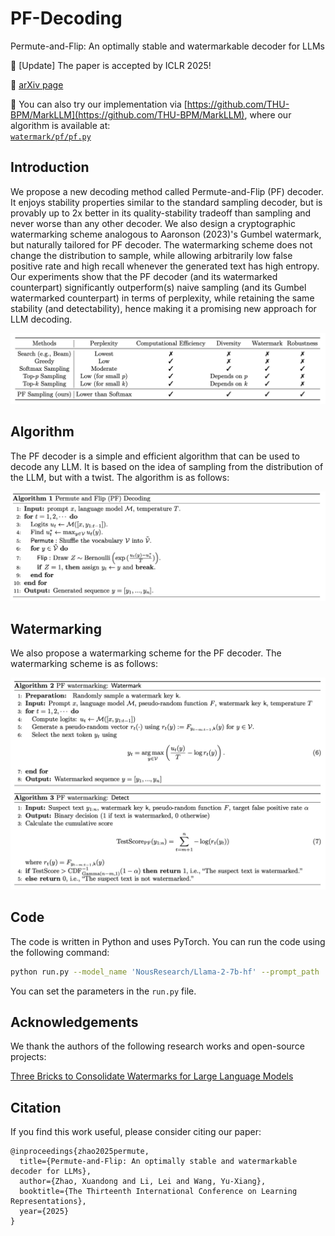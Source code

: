 # PF-Decoding
Permute-and-Flip: An optimally stable and watermarkable decoder for LLMs

📢 [Update] The paper is accepted by ICLR 2025!

📄 [arXiv page](https://arxiv.org/abs/2402.05864) 

🔗 You can also try our implementation via [https://github.com/THU-BPM/MarkLLM](https://github.com/THU-BPM/MarkLLM), where our algorithm is available at:  
[`watermark/pf/pf.py`](https://github.com/THU-BPM/MarkLLM/blob/main/watermark/pf/pf.py)

## Introduction
We propose a new decoding method called Permute-and-Flip (PF) decoder. It enjoys stability properties similar to the standard sampling decoder, but is provably up to 2x better in its quality-stability tradeoff than sampling and never worse than any other decoder. We also design a cryptographic watermarking scheme analogous to Aaronson (2023)'s Gumbel watermark, but naturally tailored for PF decoder. The watermarking scheme does not change the distribution to sample, while allowing arbitrarily low false positive rate and high recall whenever the generated text has high entropy. Our experiments show that the PF decoder (and its watermarked counterpart) significantly outperform(s) naive sampling (and its Gumbel watermarked counterpart) in terms of perplexity, while retaining the same stability (and detectability), hence making it a promising new approach for LLM decoding. 
<!-- ![img](./fig/compare.png) -->
<div align="center">
    <img src="./fig/compare.png" width="600">
</div>

## Algorithm
The PF decoder is a simple and efficient algorithm that can be used to decode any LLM. It is based on the idea of sampling from the distribution of the LLM, but with a twist. The algorithm is as follows:
<!-- ![img](./fig/alg1.png) -->
<div align="center">
    <img src="./fig/alg1.png" width="600">
</div>

## Watermarking
We also propose a watermarking scheme for the PF decoder. The watermarking scheme is as follows:
<!-- ![img](./fig/alg2.png) -->
<div align="center">
    <img src="./fig/alg2.png" width="600">
</div>

## Code
The code is written in Python and uses PyTorch. You can run the code using the following command:
```bash
python run.py --model_name 'NousResearch/Llama-2-7b-hf' --prompt_path 'data/c4.jsonl' --temperature 0.9 --top_p 1.0 --ngram 8 --max_gen_len 256 --nsamples 600 --batch_size 8
```
You can set the parameters in the `run.py` file. 

## Acknowledgements
We thank the authors of the following research works and open-source projects:

[Three Bricks to Consolidate Watermarks for Large Language Models](https://github.com/facebookresearch/three_bricks)

## Citation
If you find this work useful, please consider citing our paper:
```
@inproceedings{zhao2025permute,
  title={Permute-and-Flip: An optimally stable and watermarkable decoder for LLMs},
  author={Zhao, Xuandong and Li, Lei and Wang, Yu-Xiang},
  booktitle={The Thirteenth International Conference on Learning Representations},
  year={2025}
}
```
